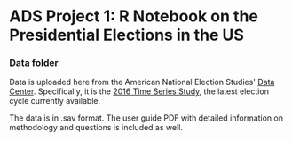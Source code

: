 # ADS Project 1:  R Notebook on the Presidential Elections in the US

### Data folder

Data is uploaded here from the American National Election Studies' [Data Center](https://electionstudies.org/data-center/). Specifically, it is the [2016 Time Series Study](https://electionstudies.org/data-center/2016-time-series-study/), the latest election cycle currently available.

The data is in .sav format. The user guide PDF with detailed information on methodology and questions is included as well.
